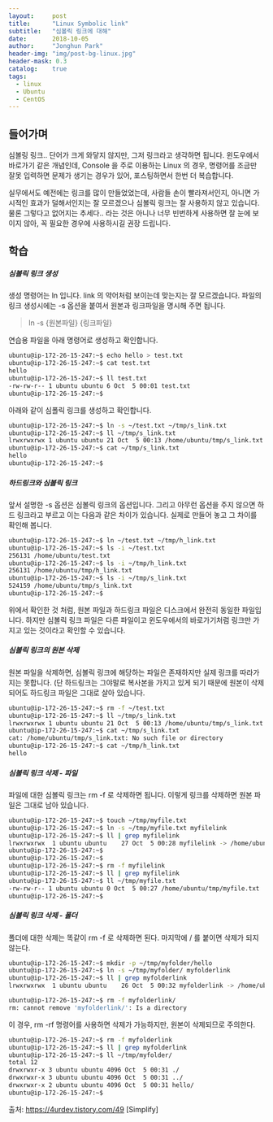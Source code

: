 ```yaml
---
layout:     post
title:      "Linux Symbolic link"
subtitle:   "심볼릭 링크에 대해"
date:       2018-10-05
author:     "Jonghun Park"
header-img: "img/post-bg-linux.jpg"
header-mask: 0.3
catalog:    true
tags:
  - linux
  - Ubuntu
  - CentOS
---
```


## 들어가며

심볼링 링크.. 단어가 크게 와닿지 않지만, 그저 링크라고 생각하면 됩니다. 윈도우에서 바로가기 같은 개념인데, Console 을 주로 이용하는 Linux 의 경우, 명령어를 조금만 잘못 입력하면 문제가 생기는 경우가 있어, 포스팅하면서 한번 더 복습합니다. 

실무에서도 예전에는 링크를 많이 만들었었는데, 사람들 손이 빨라져서인지, 아니면 가시적인 효과가 덜해서인지는 잘 모르겠으나 심볼릭 링크는 잘 사용하지 않고 있습니다. 물론 그렇다고 없어지는 추세다.. 라는 것은 아니나 너무 빈번하게 사용하면 잘 눈에 보이지 않아, 꼭 필요한 경우에 사용하시길 권장 드립니다. 


## 학습

##### 심볼릭 링크 생성

생성 명령어는 ln 입니다. link 의 약어처럼 보이는데 맞는지는 잘 모르겠습니다. 파일의 링크 생성시에는 -s 옵션을 붙여서 원본과 링크파일을 명시해 주면 됩니다. 


> ln -s {원본파일} {링크파일}


연습용 파일을 아래 명령어로 생성하고 확인합니다. 

```sh
ubuntu@ip-172-26-15-247:~$ echo hello > test.txt
ubuntu@ip-172-26-15-247:~$ cat test.txt
hello
ubuntu@ip-172-26-15-247:~$ ll test.txt
-rw-rw-r-- 1 ubuntu ubuntu 6 Oct  5 00:01 test.txt
ubuntu@ip-172-26-15-247:~$
```

아래와 같이 심폴릭 링크를 생성하고 확인합니다. 

```sh
ubuntu@ip-172-26-15-247:~$ ln -s ~/test.txt ~/tmp/s_link.txt
ubuntu@ip-172-26-15-247:~$ ll ~/tmp/s_link.txt
lrwxrwxrwx 1 ubuntu ubuntu 21 Oct  5 00:13 /home/ubuntu/tmp/s_link.txt -> /home/ubuntu/test.txt
ubuntu@ip-172-26-15-247:~$ cat ~/tmp/s_link.txt
hello
ubuntu@ip-172-26-15-247:~$
```

##### 하드링크와 심볼릭 링크

앞서 설명한 -s 옵션은 심볼릭 링크의 옵션입니다. 그리고 아무런 옵션을 주지 않으면 하드 링크라고 부르고 이는 다음과 같은 차이가 있습니다. 실제로 만들어 놓고 그 차이를 확인해 봅니다. 

```sh
ubuntu@ip-172-26-15-247:~$ ln ~/test.txt ~/tmp/h_link.txt
ubuntu@ip-172-26-15-247:~$ ls -i ~/test.txt
256131 /home/ubuntu/test.txt
ubuntu@ip-172-26-15-247:~$ ls -i ~/tmp/h_link.txt
256131 /home/ubuntu/tmp/h_link.txt
ubuntu@ip-172-26-15-247:~$ ls -i ~/tmp/s_link.txt
524159 /home/ubuntu/tmp/s_link.txt
ubuntu@ip-172-26-15-247:~$
```

위에서 확인한 것 처럼, 원본 파일과 하드링크 파일은 디스크에서 완전히 동일한 파일입니다. 하지만 심볼릭 링크 파일은 다른 파일이고 윈도우에서의 바로가기처럼 링크만 가지고 있는 것이라고 확인할 수 있습니다. 

##### 심볼릭 링크의 원본 삭제

원본 파일을 삭제하면, 심볼릭 링크에 해당하는 파일은 존재하지만 실제 링크를 따라가지는 못합니다. (단 하드링크는 그야말로 복사본을 가지고 있게 되기 때문에 원본이 삭제되어도 하드링크 파일은 그대로 살아 있습니다. 

```sh
ubuntu@ip-172-26-15-247:~$ rm -f ~/test.txt
ubuntu@ip-172-26-15-247:~$ ll ~/tmp/s_link.txt
lrwxrwxrwx 1 ubuntu ubuntu 21 Oct  5 00:13 /home/ubuntu/tmp/s_link.txt -> /home/ubuntu/test.txt
ubuntu@ip-172-26-15-247:~$ cat ~/tmp/s_link.txt
cat: /home/ubuntu/tmp/s_link.txt: No such file or directory
ubuntu@ip-172-26-15-247:~$ cat ~/tmp/h_link.txt
hello
```

##### 심볼릭 링크 삭제 - 파일

파일에 대한 심볼릭 링크는 rm -f 로 삭제하면 됩니다. 이렇게 링크를 삭제하면 원본 파일은 그대로 남아 있습니다. 

```sh
ubuntu@ip-172-26-15-247:~$ touch ~/tmp/myfile.txt
ubuntu@ip-172-26-15-247:~$ ln -s ~/tmp/myfile.txt myfilelink
ubuntu@ip-172-26-15-247:~$ ll | grep myfilelink
lrwxrwxrwx  1 ubuntu ubuntu    27 Oct  5 00:28 myfilelink -> /home/ubuntu/tmp/myfile.txt
ubuntu@ip-172-26-15-247:~$
ubuntu@ip-172-26-15-247:~$
ubuntu@ip-172-26-15-247:~$ rm -f myfilelink
ubuntu@ip-172-26-15-247:~$ ll | grep myfilelink
ubuntu@ip-172-26-15-247:~$ ll ~/tmp/myfile.txt
-rw-rw-r-- 1 ubuntu ubuntu 0 Oct  5 00:27 /home/ubuntu/tmp/myfile.txt
ubuntu@ip-172-26-15-247:~$
```

##### 심볼릭 링크 삭제 - 폴더

폴더에 대한 삭제는 똑같이 rm -f 로 삭제하면 된다. 마지막에 / 를 붙이면 삭제가 되지 않는다. 

```sh
ubuntu@ip-172-26-15-247:~$ mkdir -p ~/tmp/myfolder/hello
ubuntu@ip-172-26-15-247:~$ ln -s ~/tmp/myfolder/ myfolderlink
ubuntu@ip-172-26-15-247:~$ ll | grep myfolderlink
lrwxrwxrwx  1 ubuntu ubuntu    26 Oct  5 00:32 myfolderlink -> /home/ubuntu/tmp/myfolder//
```
```sh
ubuntu@ip-172-26-15-247:~$ rm -f myfolderlink/
rm: cannot remove 'myfolderlink/': Is a directory
```

이 경우, rm -rf 명령어를 사용하면 삭제가 가능하지만, 원본이 삭제되므로 주의한다.

```sh
ubuntu@ip-172-26-15-247:~$ rm -f myfolderlink
ubuntu@ip-172-26-15-247:~$ ll | grep myfolderlink
ubuntu@ip-172-26-15-247:~$ ll ~/tmp/myfolder/
total 12
drwxrwxr-x 3 ubuntu ubuntu 4096 Oct  5 00:31 ./
drwxrwxr-x 3 ubuntu ubuntu 4096 Oct  5 00:31 ../
drwxrwxr-x 2 ubuntu ubuntu 4096 Oct  5 00:31 hello/
ubuntu@ip-172-26-15-247:~$
```


출처: https://4urdev.tistory.com/49 [Simplify]